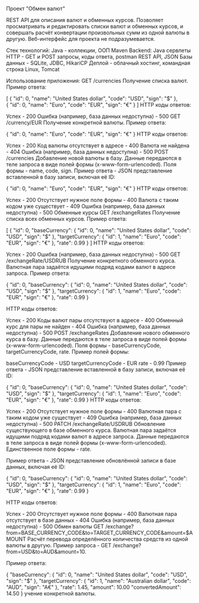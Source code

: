 Проект "Обмен валют"       

REST API для описания валют и обменных курсов. Позволяет просматривать и редактировать списки валют и обменных курсов, и совершать расчёт конвертации произвольных сумм из одной валюты в другую.
Веб-интерфейс для проекта не подразумевается.

Стек технологий:
Java - коллекции, ООП
Maven
Backend:
Java сервлеты
HTTP - GET и POST запросы, коды ответа, postman
REST API, JSON
Базы данных - SQLite, JDBC, HikariCP
Деплой - облачный хостинг, командная строка Linux, Tomcat


Использование приложения:
GET /currencies
Получение списка валют. Пример ответа:

[
    {
        "id": 0,
        "name": "United States dollar",
        "code": "USD",
        "sign": "$"
    },   
    {
        "id": 0,
        "name": "Euro",
        "code": "EUR",
        "sign": "€"
    }
]
HTTP коды ответов:

Успех - 200
Ошибка (например, база данных недоступна) - 500
GET /currency/EUR
Получение конкретной валюты. Пример ответа:

{
    "id": 0,
    "name": "Euro",
    "code": "EUR",
    "sign": "€"
}
HTTP коды ответов:

Успех - 200
Код валюты отсутствует в адресе - 400
Валюта не найдена - 404
Ошибка (например, база данных недоступна) - 500
POST /currencies
Добавление новой валюты в базу. Данные передаются в теле запроса в виде полей формы (x-www-form-urlencoded). Поля формы - name, code, sign. Пример ответа - JSON представление вставленной в базу записи, включая её ID:

{
    "id": 0,
    "name": "Euro",
    "code": "EUR",
    "sign": "€"
}
HTTP коды ответов:

Успех - 200
Отсутствует нужное поле формы - 400
Валюта с таким кодом уже существует - 409
Ошибка (например, база данных недоступна) - 500
Обменные курсы
GET /exchangeRates
Получение списка всех обменных курсов. Пример ответа:

[
    {
        "id": 0,
        "baseCurrency": {
            "id": 0,
            "name": "United States dollar",
            "code": "USD",
            "sign": "$"
        },
        "targetCurrency": {
            "id": 1,
            "name": "Euro",
            "code": "EUR",
            "sign": "€"
        },
        "rate": 0.99
    }
]
HTTP коды ответов:

Успех - 200
Ошибка (например, база данных недоступна) - 500
GET /exchangeRate/USDRUB
Получение конкретного обменного курса. Валютная пара задаётся идущими подряд кодами валют в адресе запроса. Пример ответа:

{
    "id": 0,
    "baseCurrency": {
        "id": 0,
        "name": "United States dollar",
        "code": "USD",
        "sign": "$"
    },
    "targetCurrency": {
        "id": 1,
        "name": "Euro",
        "code": "EUR",
        "sign": "€"
    },
    "rate": 0.99
}

HTTP коды ответов:

Успех - 200
Коды валют пары отсутствуют в адресе - 400
Обменный курс для пары не найден - 404
Ошибка (например, база данных недоступна) - 500
POST /exchangeRates
Добавление нового обменного курса в базу. Данные передаются в теле запроса в виде полей формы (x-www-form-urlencoded). Поля формы - baseCurrencyCode, targetCurrencyCode, rate. Пример полей формы:

baseCurrencyCode - USD
targetCurrencyCode - EUR
rate - 0.99
Пример ответа - JSON представление вставленной в базу записи, включая её ID:

{
    "id": 0,
    "baseCurrency": {
        "id": 0,
        "name": "United States dollar",
        "code": "USD",
        "sign": "$"
    },
    "targetCurrency": {
        "id": 1,
        "name": "Euro",
        "code": "EUR",
        "sign": "€"
    },
    "rate": 0.99
}
HTTP коды ответов:

Успех - 200
Отсутствует нужное поле формы - 400
Валютная пара с таким кодом уже существует - 409
Ошибка (например, база данных недоступна) - 500
PATCH /exchangeRate/USDRUB
Обновление существующего в базе обменного курса. Валютная пара задаётся идущими подряд кодами валют в адресе запроса. Данные передаются в теле запроса в виде полей формы (x-www-form-urlencoded). Единственное поле формы - rate.

Пример ответа - JSON представление обновлённой записи в базе данных, включая её ID:

{
    "id": 0,
    "baseCurrency": {
        "id": 0,
        "name": "United States dollar",
        "code": "USD",
        "sign": "$"
    },
    "targetCurrency": {
        "id": 1,
        "name": "Euro",
        "code": "EUR",
        "sign": "€"
    },
    "rate": 0.99
}

HTTP коды ответов:

Успех - 200
Отсутствует нужное поле формы - 400
Валютная пара отсутствует в базе данных - 404
Ошибка (например, база данных недоступна) - 500
Обмен валюты
GET /exchange?from=BASE_CURRENCY_CODE&to=TARGET_CURRENCY_CODE&amount=$AMOUNT
Расчёт перевода определённого количества средств из одной валюты в другую. Пример запроса - GET /exchange?from=USD&to=AUD&amount=10.

Пример ответа:

{
    "baseCurrency": {
        "id": 0,
        "name": "United States dollar",
        "code": "USD",
        "sign": "$"
    },
    "targetCurrency": {
        "id": 1,
        "name": "Australian dollar",
        "code": "AUD",
        "sign": "A€"
    },
    "rate": 1.45,
    "amount": 10.00
    "convertedAmount": 14.50
}
учение конкретной валюты.
